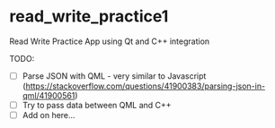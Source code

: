 # read_write_practice1

Read Write Practice App using Qt and C++ integration

TODO:
- [ ] Parse JSON with QML - very similar to Javascript (https://stackoverflow.com/questions/41900383/parsing-json-in-qml/41900561)
- [ ] Try to pass data between QML and C++
- [ ] Add on here...
